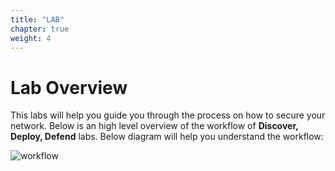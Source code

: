 ```yaml
---
title: "LAB"
chapter: true
weight: 4
---
```


# Lab Overview

This labs will help you guide you through the process on how to secure your network. Below is an high level overview of the workflow of **Discover, Deploy, Defend** labs. Below diagram will help you understand the workflow:

![workflow](04_lab/workflow.svg) 


